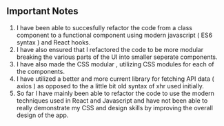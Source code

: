 ## Important Notes 
1) I have been able to succesfully refactor the code from a class component to a functional component using modern javascript ( ES6 syntax ) and React hooks.
2) I have also ensured that I refactored the code to be more modular breaking the various parts of the UI into smaller seperate components.
3) I have also made the CSS modular , utilizing CSS modules for each of the components.
4) I have utilized a better and more current library for fetching API data ( axios ) as opposed to the a little bit old syntax of xhr used initially.
5) So far I have mainly been able to refactor the code to use the modern techniques used in React and Javascript and have not been able to really demonstrate my CSS and design skills by improving the overall design of the app.